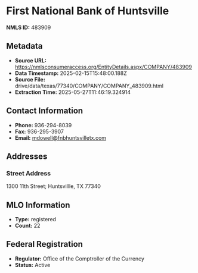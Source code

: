 # First National Bank of Huntsville

**NMLS ID:** 483909

## Metadata
- **Source URL:** https://nmlsconsumeraccess.org/EntityDetails.aspx/COMPANY/483909
- **Data Timestamp:** 2025-02-15T15:48:00.188Z
- **Source File:** drive/data/texas/77340/COMPANY/COMPANY_483909.html
- **Extraction Time:** 2025-05-27T11:46:19.324914

## Contact Information
- **Phone:** 936-294-8039
- **Fax:** 936-295-3907
- **Email:** mdowell@fnbhuntsvilletx.com

## Addresses
### Street Address
1300 11th Street; Huntsvillle, TX 77340

## MLO Information
- **Type:** registered
- **Count:** 22

## Federal Registration
- **Regulator:** Office of the Comptroller of the Currency
- **Status:** Active
